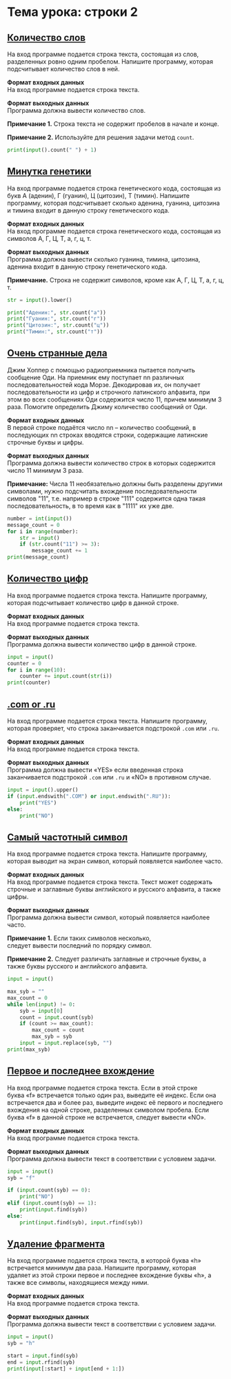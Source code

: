 # Тема урока: строки 2
## [Количество слов](https://stepik.org/lesson/303083/step/8?unit=284990)

На вход программе подается строка текста, состоящая из слов, разделенных ровно одним пробелом. Напишите программу, которая подсчитывает количество слов в ней.

**Формат входных данных**   
На вход программе подается строка текста.

**Формат выходных данных**  
Программа должна вывести количество слов.

**Примечание 1.** Строка текста не содержит пробелов в начале и конце.

**Примечание 2.** Используйте для решения задачи метод `count`.

```python
print(input().count(" ") + 1)
```

## [Минутка генетики](https://stepik.org/lesson/303083/step/9?unit=284990)

На вход программе подается строка генетического кода, состоящая из букв А (аденин), Г (гуанин), Ц (цитозин), Т (тимин). Напишите программу, которая подсчитывает сколько аденина, гуанина, цитозина и тимина входит в данную строку генетического кода.

**Формат входных данных**   
На вход программе подается строка генетического кода, состоящая из символов А, Г, Ц, Т, а, г, ц, т.

**Формат выходных данных**  
Программа должна вывести сколько гуанина, тимина, цитозина, аденина входит в данную строку генетического кода.

**Примечание.** Строка не содержит символов, кроме как А, Г, Ц, Т, а, г, ц, т.

```python
str = input().lower()

print("Аденин:", str.count("а"))
print("Гуанин:", str.count("г"))
print("Цитозин:", str.count("ц"))
print("Тимин:", str.count("т"))
```

## [Очень странные дела](https://stepik.org/lesson/303083/step/10?unit=284990)

Джим Хоппер с помощью радиоприемника пытается получить сообщение Оди. На приемник ему поступает nn различных последовательностей кода Морзе. Декодировав их, он получает последовательности из цифр и строчного латинского алфавита, при этом во всех сообщениях Оди содержится число 11, причем минимум 3 раза. Помогите определить Джиму количество сообщений от Оди.

**Формат входных данных**  
В первой строке подаётся число nn – количество сообщений, в последующих nn строках вводятся строки, содержащие латинские строчные буквы и цифры.

**Формат выходных данных**  
Программа должна вывести количество строк в которых содержится число 11 минимум 3 раза.

**Примечание:** Числа 11 необязательно должны быть разделены другими символами, нужно подсчитать вхождение последовательности символов "11", т.е. например в строке "111" содержится одна такая последовательность, в то время как в "1111" их уже две.

```python
number = int(input())
message_count = 0
for i in range(number):
    str = input()
    if (str.count("11") >= 3):
        message_count += 1
print(message_count)
```

## [Количество цифр](https://stepik.org/lesson/303083/step/11?unit=284990)

На вход программе подается строка текста. Напишите программу, которая подсчитывает количество цифр в данной строке.

**Формат входных данных**   
На вход программе подается строка текста.

**Формат выходных данных**  
Программа должна вывести количество цифр в данной строке.

```python
input = input()
counter = 0
for i in range(10):
    counter += input.count(str(i))
print(counter)
```

## [.com or .ru](https://stepik.org/lesson/303083/step/12?unit=284990)

На вход программе подается строка текста. Напишите программу, которая проверяет, что строка заканчивается подстрокой `.com` или `.ru`.

**Формат входных данных**   
На вход программе подается строка текста.

**Формат выходных данных**  
Программа должна вывести «YES» если введенная строка заканчивается подстрокой `.com` или `.ru` и «NO» в противном случае.
```python
input = input().upper()
if (input.endswith(".COM") or input.endswith(".RU")):
    print("YES")
else:
    print("NO")
```

## [Самый частотный символ](https://stepik.org/lesson/303083/step/13?unit=284990)

На вход программе подается строка текста. Напишите программу, которая выводит на экран символ, который появляется наиболее часто.

**Формат входных данных**   
На вход программе подается строка текста. Текст может содержать строчные и заглавные буквы английского и русского алфавита, а также цифры.

**Формат выходных данных**  
Программа должна вывести символ, который появляется наиболее часто.

**Примечание 1.** Если таких символов несколько, следует вывести последний по порядку символ.

**Примечание 2.** Следует различать заглавные и строчные буквы, а также буквы русского и английского алфавита.

```python
input = input()

max_syb = ""
max_count = 0
while len(input) != 0:
    syb = input[0]
    count = input.count(syb)
    if (count >= max_count):
        max_count = count
        max_syb = syb
    input = input.replace(syb, "")
print(max_syb)
```

## [Первое и последнее вхождение](https://stepik.org/lesson/303083/step/14?unit=284990)

На вход программе подается строка текста. Если в этой строке буква «f» встречается только один раз, выведите её индекс. Если она встречается два и более раз, выведите индекс её первого и последнего вхождения на одной строке, разделенных символом пробела. Если буква «f» в данной строке не встречается, следует вывести «NO».

**Формат входных данных**   
На вход программе подается строка текста.

**Формат выходных данных**  
Программа должна вывести текст в соответствии с условием задачи.

```python
input = input()
syb = "f"

if (input.count(syb) == 0):
    print("NO")
elif (input.count(syb) == 1):
    print(input.find(syb))
else:
    print(input.find(syb), input.rfind(syb))
```

## [Удаление фрагмента](https://stepik.org/lesson/303083/step/15?unit=284990)

На вход программе подается строка текста, в которой буква «h» встречается минимум два раза. Напишите программу, которая удаляет из этой строки первое и последнее вхождение буквы «h», а также все символы, находящиеся между ними.

**Формат входных данных**   
На вход программе подается строка текста.

**Формат выходных данных**  
Программа должна вывести текст в соответствии с условием задачи.

```python
input = input()
syb = "h"

start = input.find(syb)
end = input.rfind(syb)
print(input[:start] + input[end + 1:])
```
